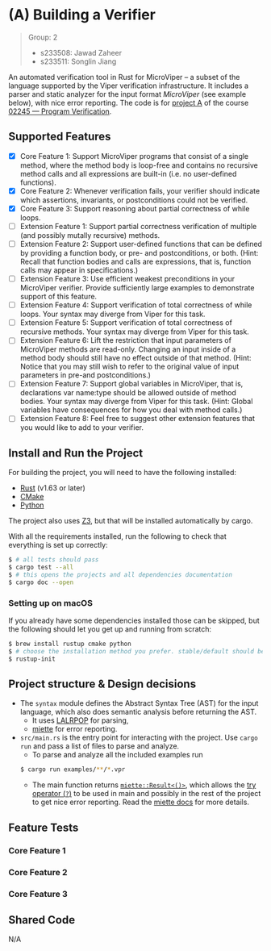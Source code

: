 # (A) Building a Verifier

> Group: 2
> - s233508: Jawad Zaheer
> - s233511: Songlin Jiang

An automated verification tool in Rust for MicroViper – a subset of the language supported by the Viper verification infrastructure. It includes a parser and static analyzer for the input format *MicroViper* (see example below), with nice error reporting. The code is for [project A](https://pv.cmath.eu/projects/construction.html) of the course [02245 — Program Verification](http://courses.compute.dtu.dk/02245/).

<!-- 
```vpr
method sum(n: Int) returns (res: Int)
  requires 0 <= n
  ensures  res == n * (n + 1) / 2
{
  res := 0
  var i: Int := 0
  while(i <= n)
    invariant i <= (n + 1)
    invariant res == (i - 1) * i / 2
  {
    res := res + i
    i := i + 1
  }
}
``` -->

## Supported Features

- [X] Core Feature 1: Support MicroViper programs that consist of a single method, where the method body is loop-free and contains no recursive method calls and all expressions are built-in (i.e. no user-defined functions).
- [X] Core Feature 2: Whenever verification fails, your verifier should indicate which assertions, invariants, or postconditions could not be verified.
- [X] Core Feature 3: Support reasoning about partial correctness of while loops.
- [ ] Extension Feature 1: Support partial correctness verification of multiple (and possibly mutally recursive) methods.
- [ ] Extension Feature 2: Support user-defined functions that can be defined by providing a function body, or pre- and postconditions, or both. (Hint: Recall that function bodies and calls are expressions, that is, function calls may appear in specifications.)
- [ ] Extension Feature 3: Use efficient weakest preconditions in your MicroViper verifier. Provide sufficiently large examples to demonstrate support of this feature.
- [ ] Extension Feature 4: Support verification of total correctness of while loops. Your syntax may diverge from Viper for this task.
- [ ] Extension Feature 5: Support verification of total correctness of recursive methods. Your syntax may diverge from Viper for this task.
- [ ] Extension Feature 6: Lift the restriction that input parameters of MicroViper methods are read-only. Changing an input inside of a method body should still have no effect outside of that method. (Hint: Notice that you may still wish to refer to the original value of input parameters in pre-and postconditions.)
- [ ] Extension Feature 7: Support global variables in MicroViper, that is, declarations var name:type should be allowed outside of method bodies. Your syntax may diverge from Viper for this task. (Hint: Global variables have consequences for how you deal with method calls.)
- [ ] Extension Feature 8: Feel free to suggest other extension features that you would like to add to your verifier.

## Install and Run the Project

For building the project, you will need to have the following installed:

- [Rust](https://www.rust-lang.org/tools/install) (v1.63 or later)
- [CMake](https://cmake.org/install/)
- [Python](https://realpython.com/installing-python/)

The project also uses [Z3](https://github.com/Z3Prover/z3), but that will be installed automatically by cargo.

With all the requirements installed, run the following to check that everything is set up correctly:

```bash
$ # all tests should pass
$ cargo test --all
$ # this opens the projects and all dependencies documentation
$ cargo doc --open
```

### Setting up on macOS

If you already have some dependencies installed those can be skipped, but the following should let you get up and running from scratch:

```bash
$ brew install rustup cmake python
$ # choose the installation method you prefer. stable/default should be fine.
$ rustup-init
```

## Project structure & Design decisions

- The `syntax` module defines the Abstract Syntax Tree (AST) for the input language, which also does semantic analysis before returning the AST.
    - It uses [LALRPOP](https://github.com/lalrpop/lalrpop/) for parsing,
    - [miette](https://github.com/zkat/miette) for error reporting.
- `src/main.rs` is the entry point for interacting with the project. Use `cargo run` and pass a list of files to parse and analyze.
    - To parse and analyze all the included examples run
    ```bash
    $ cargo run examples/**/*.vpr
    ```
    - The main function returns [`miette::Result<()>`](https://docs.rs/miette/latest/miette/type.Result.html), which allows the [try operator (`?`)](https://blog.rust-lang.org/2016/11/10/Rust-1.13.html#the--operator) to be used in main and possibly in the rest of the project to get nice error reporting. Read the [miette docs](https://docs.rs/miette/latest/miette/index.html) for more details.

## Feature Tests
### Core Feature 1

### Core Feature 2

### Core Feature 3

## Shared Code
N/A
